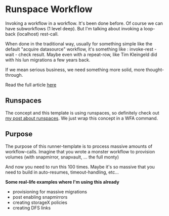 # Runspace Workflow
Invoking a workflow in a workflow.  It's been done before.  Of course we can have subworkflows (1 level deep).
But I'm talking about invoking a loop-back (localhost) rest-call.

When done in the traditional way, usually for something simple like the default "acquire datasource" workflow, it's something like : invoke-rest - wait - check result.
Maybe even with a repeat-row, like Tim Kleingeld did with his lun migrations a few years back.

If we mean serious business, we need something more solid, more thought-through.

Read the full article [here](http://www.wfaguy.com/2018/03/wfa-sub-workflow-runner-template.html)

## Runspaces
The concept and this template is using runspaces, so definitely check out [my post about runspaces](http://www.wfaguy.com/2018/03/run-powershell-scripts-in-parallel.html).
We just wrap this concept in a WFA command.

## Purpose
The purpose of this runner-template is to process massive amounts of workflow-calls.  Imagine that you wrote a monster workflow to provision volumes (with snapmirror, snapvault, ... the full monty)

And now you need to run this 100 times.  Maybe it's so massive that you need to build in auto-resumes, timeout-handling, etc...

**Some real-life examples where I'm using this already**
* provisioning for massive migrations
* post enabling snapmirrors
* creating storageX policies
* creating DFS links

